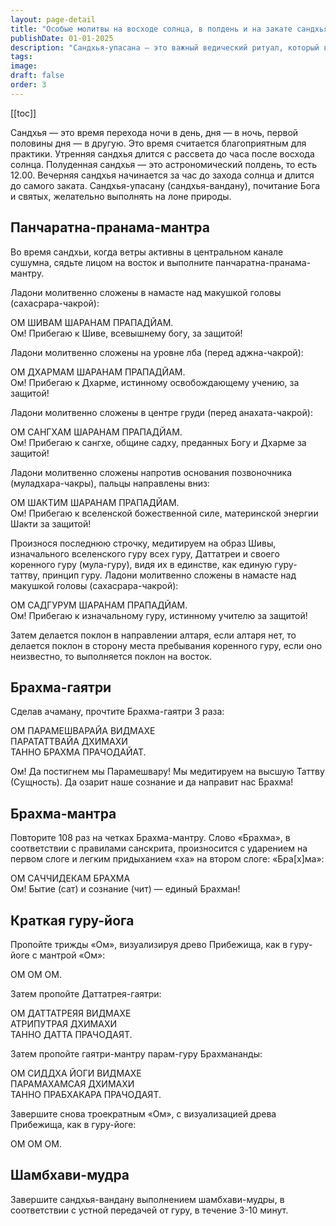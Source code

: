 ```yaml
---
layout: page-detail
title: "Особые молитвы на восходе солнца, в полдень и на закате сандхья-упасана"
publishDate: 01-01-2025
description: "Сандхья-упасана — это важный ведический ритуал, который выполняется три раза в день: на восходе солнца (пратах-сандхья), в полдень (мадхьяника-сандхья) и на закате (саям-сандхья). Каждая из этих сандхья имеет свои особенности и включает определённые молитвы и действия."
tags:
image:
draft: false
order: 3
---
```


[[toc]]


Сандхья — это время перехода ночи в день, дня — в ночь, первой половины дня — в другую. Это время считается благоприятным для практики. Утренняя сандхья длится с рассвета до часа после восхода солнца. Полуденная сандхья — это астрономический полдень, то есть 12.00\. Вечерняя сандхья начинается за час до захода солнца и длится до самого заката. Сандхья-упасану (сандхья-вандану), почитание Бога и святых, желательно выполнять на лоне природы.

## Панчаратна-пранама-мантра

Во время сандхьи, когда ветры активны в центральном канале сушумна, сядьте лицом на восток и выполните панчаратна-пранама-мантру.

Ладони молитвенно сложены в намасте над макушкой головы (сахасрара-чакрой):

ОМ ШИВАМ ШАРАНАМ ПРАПАДЙАМ. \
Ом! Прибегаю к Шиве, всевышнему богу, за защитой!

Ладони молитвенно сложены на уровне лба (перед аджна-чакрой):

ОМ ДХАРМАМ ШАРАНАМ ПРАПАДЙАМ. \
Ом! Прибегаю к Дхарме, истинному освобождающему учению, за защитой!

Ладони молитвенно сложены в центре груди (перед анахата-чакрой):

ОМ САНГХАМ ШАРАНАМ ПРАПАДЙАМ. \
Ом! Прибегаю к сангхе, общине садху, преданных Богу и Дхарме за защитой!

Ладони молитвенно сложены напротив основания позвоночника (муладхара-чакры), пальцы направлены вниз:

ОМ ШАКТИМ ШАРАНАМ ПРАПАДЙАМ. \
Ом! Прибегаю к вселенской божественной силе, материнской энергии Шакти за защитой!

Произнося последнюю строчку, медитируем на образ Шивы, изначального вселенского гуру всех гуру, Даттатреи и своего коренного гуру (мула-гуру), видя их в единстве, как единую гуру-таттву, принцип гуру. Ладони молитвенно сложены в намасте над макушкой головы (сахасрара-чакрой):

ОМ САДГУРУМ ШАРАНАМ ПРАПАДЙАМ. \
Ом! Прибегаю к изначальному гуру, истинному учителю за защитой!

Затем делается поклон в направлении алтаря, если алтаря нет, то делается поклон в сторону места пребывания коренного гуру, если оно неизвестно, то выполняется поклон на восток.

## Брахма-гаятри

Сделав ачаману, прочтите Брахма-гаятри 3 раза:

ОМ ПАРАМЕШВАРАЙА ВИДМАХЕ \
ПАРАТАТТВАЙА ДХИМАХИ \
ТАННО БРАХМА ПРАЧОДАЙАТ.

Ом! Да постигнем мы Парамешвару! Мы медитируем на высшую Таттву (Сущность). Да озарит наше сознание и да направит нас Брахма!

## Брахма-мантра

Повторите 108 раз на четках Брахма-мантру. Слово «Брахма», в соответствии с правилами санскрита, произносится с ударением на первом слоге и легким придыханием «ха» на втором слоге: «Бра\[х\]ма»:

ОМ САЧЧИДЕКАМ БРАХМА \
Ом! Бытие (сат) и сознание (чит) — единый Брахман!

## Краткая гуру-йога

Пропойте трижды «Ом», визуализируя древо Прибежища, как в гуру-йоге с мантрой «Ом»:

ОМ ОМ ОМ.

Затем пропойте Даттатрея-гаятри:

ОМ ДАТТАТРЕЯЯ ВИДМАХЕ \
АТРИПУТРАЯ ДХИМАХИ \
ТАННО ДАТТА ПРАЧОДАЯТ.

Затем пропойте гаятри-мантру парам-гуру Брахмананды:

ОМ СИДДХА ЙОГИ ВИДМАХЕ \
ПАРАМАХАМСАЯ ДХИМАХИ \
ТАННО ПРАБХАКАРА ПРАЧОДАЯТ.

Завершите снова троекратным «Ом», с визуализацией древа Прибежища, как в гуру-йоге:

ОМ ОМ ОМ.

## Шамбхави-мудра

Завершите сандхья-вандану выполнением шамбхави-мудры, в соответствии с устной передачей от гуру, в течение 3-10 минут.

